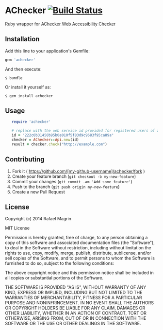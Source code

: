 # AChecker [![Build Status](https://travis-ci.org/rmagrin/achecker.svg?branch=master)](https://travis-ci.org/rmagrin/achecker)

Ruby wrapper for [AChecker Web Accessibility Checker](http://achecker.ca)

## Installation

Add this line to your application's Gemfile:

```ruby
gem 'achecker'
```

And then execute:

    $ bundle

Or install it yourself as:

    $ gem install achecker

## Usage

```ruby
   require 'achecker'

   # replace with the web service id provided for registered users of achecker.
   id = "222c0b31450b95b0e010f5f83d9c9683f95ca89a"
   checker = AChecker::Api.new(id)
   result = checker.check("http://example.com")
```

## Contributing

1. Fork it ( https://github.com/[my-github-username]/achecker/fork )
2. Create your feature branch (`git checkout -b my-new-feature`)
3. Commit your changes (`git commit -am 'Add some feature'`)
4. Push to the branch (`git push origin my-new-feature`)
5. Create a new Pull Request

## License

Copyright (c) 2014 Rafael Magrin

MIT License

Permission is hereby granted, free of charge, to any person obtaining
a copy of this software and associated documentation files (the
"Software"), to deal in the Software without restriction, including
without limitation the rights to use, copy, modify, merge, publish,
distribute, sublicense, and/or sell copies of the Software, and to
permit persons to whom the Software is furnished to do so, subject to
the following conditions:

The above copyright notice and this permission notice shall be
included in all copies or substantial portions of the Software.

THE SOFTWARE IS PROVIDED "AS IS", WITHOUT WARRANTY OF ANY KIND,
EXPRESS OR IMPLIED, INCLUDING BUT NOT LIMITED TO THE WARRANTIES OF
MERCHANTABILITY, FITNESS FOR A PARTICULAR PURPOSE AND
NONINFRINGEMENT. IN NO EVENT SHALL THE AUTHORS OR COPYRIGHT HOLDERS BE
LIABLE FOR ANY CLAIM, DAMAGES OR OTHER LIABILITY, WHETHER IN AN ACTION
OF CONTRACT, TORT OR OTHERWISE, ARISING FROM, OUT OF OR IN CONNECTION
WITH THE SOFTWARE OR THE USE OR OTHER DEALINGS IN THE SOFTWARE.
